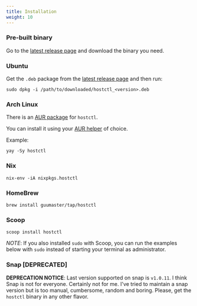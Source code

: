 ```yaml
---
title: Installation
weight: 10
---
```


### Pre-built binary

Go to the [latest release page](https://github.com/guumaster/hostctl/releases/latest) and download the binary you need.


### Ubuntu

Get the `.deb` package from the [latest release page](https://github.com/guumaster/hostctl/releases/latest) and then run:

```
sudo dpkg -i /path/to/downloaded/hostctl_<version>.deb
```


### Arch Linux

There is an [AUR package](https://aur.archlinux.org/packages/hostctl) for `hostctl`. 

You can install it using your [AUR helper](https://wiki.archlinux.org/index.php/AUR_helpers) of choice.

Example:
```
yay -Sy hostctl
```


### Nix

```
nix-env -iA nixpkgs.hostctl
```


### HomeBrew

```
brew install guumaster/tap/hostctl
```


### Scoop

```
scoop install hostctl
```

*NOTE*: If you also installed `sudo` with Scoop, you can run the examples below with `sudo` instead of starting your terminal as administrator.


### Snap [DEPRECATED]

**DEPRECATION NOTICE**: Last version supported on snap is `v1.0.11`. I think Snap is not for everyone. Certainly not for me. 
I've tried to maintain a snap version but is too manual, cumbersome, random and boring.
Please, get the `hostctl` binary in any other flavor.
